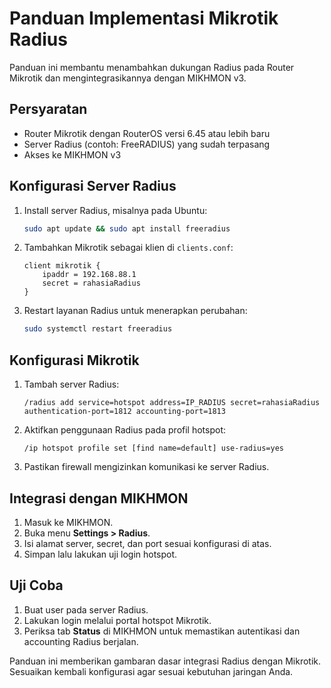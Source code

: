 # Panduan Implementasi Mikrotik Radius

Panduan ini membantu menambahkan dukungan Radius pada Router Mikrotik dan mengintegrasikannya dengan MIKHMON v3.

## Persyaratan
- Router Mikrotik dengan RouterOS versi 6.45 atau lebih baru
- Server Radius (contoh: FreeRADIUS) yang sudah terpasang
- Akses ke MIKHMON v3

## Konfigurasi Server Radius
1. Install server Radius, misalnya pada Ubuntu:
   ```bash
   sudo apt update && sudo apt install freeradius
   ```
2. Tambahkan Mikrotik sebagai klien di `clients.conf`:
   ```
   client mikrotik {
       ipaddr = 192.168.88.1
       secret = rahasiaRadius
   }
   ```
3. Restart layanan Radius untuk menerapkan perubahan:
   ```bash
   sudo systemctl restart freeradius
   ```

## Konfigurasi Mikrotik
1. Tambah server Radius:
   ```
   /radius add service=hotspot address=IP_RADIUS secret=rahasiaRadius authentication-port=1812 accounting-port=1813
   ```
2. Aktifkan penggunaan Radius pada profil hotspot:
   ```
   /ip hotspot profile set [find name=default] use-radius=yes
   ```
3. Pastikan firewall mengizinkan komunikasi ke server Radius.

## Integrasi dengan MIKHMON
1. Masuk ke MIKHMON.
2. Buka menu **Settings > Radius**.
3. Isi alamat server, secret, dan port sesuai konfigurasi di atas.
4. Simpan lalu lakukan uji login hotspot.

## Uji Coba
1. Buat user pada server Radius.
2. Lakukan login melalui portal hotspot Mikrotik.
3. Periksa tab **Status** di MIKHMON untuk memastikan autentikasi dan accounting Radius berjalan.

Panduan ini memberikan gambaran dasar integrasi Radius dengan Mikrotik.
Sesuaikan kembali konfigurasi agar sesuai kebutuhan jaringan Anda.

